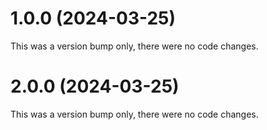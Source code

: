 # 1.0.0 (2024-03-25)

This was a version bump only, there were no code changes.

# 2.0.0 (2024-03-25)

This was a version bump only, there were no code changes.